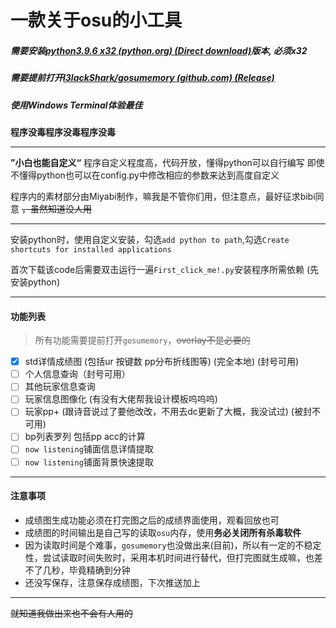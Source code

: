 # 一款关于osu的小工具

##### 需要安装[python3.9.6 x32 (python.org) (Direct download)](https://www.python.org/ftp/python/3.9.6/python-3.9.6.exe)版本, 必须x32

##### 需要提前打开[l3lackShark/gosumemory (github.com) (Release)](https://github.com/l3lackShark/gosumemory/releases/)

##### 使用Windows Terminal体验最佳

**程序没毒程序没毒程序没毒**

---

**”小白也能自定义“**
程序自定义程度高，代码开放，懂得python可以自行编写
即使不懂得python也可以在config.py中修改相应的参数来达到高度自定义
  
程序内的素材部分由Miyabi制作，嘛我是不管你们用，但注意点，最好征求bibi同意 ~~，虽然知道没人用~~

---

安装python时，使用自定义安装，勾选`add python to path`,勾选`Create shortcuts for installed applications`

首次下载该code后需要双击运行一遍`First_click_me!.py`安装程序所需依赖 (先安装python)

---

#### 功能列表

> 所有功能需要提前打开`gosumemory`，~~overlay不是必要的~~

- [x] std详情成绩图 (包括ur 按键数 pp分布折线图等) (完全本地) (封号可用)
- [ ] 个人信息查询（封号可用）
- [ ] 其他玩家信息查询
- [ ] 玩家信息图像化 (有没有大佬帮我设计模板呜呜呜)
- [ ] 玩家pp+ (跟诗音说过了要他改改，不用去dc更新了大概，我没试过) (被封不可用)
- [ ] bp列表罗列 包括pp acc的计算
- [ ] `now listening`铺面信息详情提取
- [ ] `now listening`铺面背景快速提取

---

#### 注意事项

* 成绩图生成功能必须在打完图之后的成绩界面使用，观看回放也可
* 成绩图的时间输出是自己写的读取`osu`内存，使用**务必关闭所有杀毒软件**
* 因为读取时间是个难事，`gosumemory`也没做出来(目前)，所以有一定的不稳定性，尝试读取时间失败时，采用本机时间进行替代，但打完图就生成嘛，也差不了几秒，毕竟精确到分钟
* 还没写保存，注意保存成绩图，下次推送加上

---

~~就知道我做出来也不会有人用的~~

